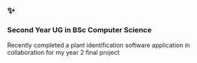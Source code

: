 ## ✨

### Second Year UG in BSc Computer Science

Recently completed a plant identification software application in collaboration for my year 2 final project
